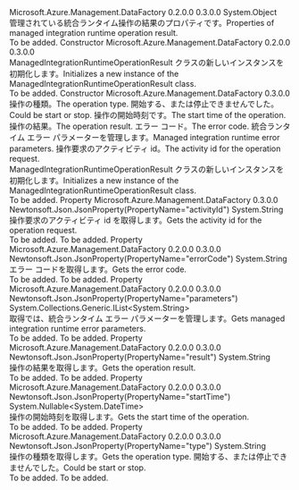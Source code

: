 <Type Name="ManagedIntegrationRuntimeOperationResult" FullName="Microsoft.Azure.Management.DataFactory.Models.ManagedIntegrationRuntimeOperationResult">
  <TypeSignature Language="C#" Value="public class ManagedIntegrationRuntimeOperationResult" />
  <TypeSignature Language="ILAsm" Value=".class public auto ansi beforefieldinit ManagedIntegrationRuntimeOperationResult extends System.Object" />
  <TypeSignature Language="DocId" Value="T:Microsoft.Azure.Management.DataFactory.Models.ManagedIntegrationRuntimeOperationResult" />
  <TypeSignature Language="VB.NET" Value="Public Class ManagedIntegrationRuntimeOperationResult" />
  <TypeSignature Language="F#" Value="type ManagedIntegrationRuntimeOperationResult = class" />
  <AssemblyInfo>
    <AssemblyName>Microsoft.Azure.Management.DataFactory</AssemblyName>
    <AssemblyVersion>0.2.0.0</AssemblyVersion>
    <AssemblyVersion>0.3.0.0</AssemblyVersion>
  </AssemblyInfo>
  <Base>
    <BaseTypeName>System.Object</BaseTypeName>
  </Base>
  <Interfaces />
  <Docs>
    <summary>
            <span data-ttu-id="44878-101">管理されている統合ランタイム操作の結果のプロパティです。</span><span class="sxs-lookup"><span data-stu-id="44878-101">Properties of managed integration runtime operation result.</span></span>
            </summary>
    <remarks>To be added.</remarks>
  </Docs>
  <Members>
    <Member MemberName=".ctor">
      <MemberSignature Language="C#" Value="public ManagedIntegrationRuntimeOperationResult ();" />
      <MemberSignature Language="ILAsm" Value=".method public hidebysig specialname rtspecialname instance void .ctor() cil managed" />
      <MemberSignature Language="DocId" Value="M:Microsoft.Azure.Management.DataFactory.Models.ManagedIntegrationRuntimeOperationResult.#ctor" />
      <MemberSignature Language="VB.NET" Value="Public Sub New ()" />
      <MemberType>Constructor</MemberType>
      <AssemblyInfo>
        <AssemblyName>Microsoft.Azure.Management.DataFactory</AssemblyName>
        <AssemblyVersion>0.2.0.0</AssemblyVersion>
        <AssemblyVersion>0.3.0.0</AssemblyVersion>
      </AssemblyInfo>
      <Parameters />
      <Docs>
        <summary>
            <span data-ttu-id="44878-102">ManagedIntegrationRuntimeOperationResult クラスの新しいインスタンスを初期化します。</span><span class="sxs-lookup"><span data-stu-id="44878-102">Initializes a new instance of the ManagedIntegrationRuntimeOperationResult class.</span></span>
            </summary>
        <remarks>To be added.</remarks>
      </Docs>
    </Member>
    <Member MemberName=".ctor">
      <MemberSignature Language="C#" Value="public ManagedIntegrationRuntimeOperationResult (string type = null, Nullable&lt;DateTime&gt; startTime = null, string result = null, string errorCode = null, System.Collections.Generic.IList&lt;string&gt; parameters = null, string activityId = null);" />
      <MemberSignature Language="ILAsm" Value=".method public hidebysig specialname rtspecialname instance void .ctor(string type, valuetype System.Nullable`1&lt;valuetype System.DateTime&gt; startTime, string result, string errorCode, class System.Collections.Generic.IList`1&lt;string&gt; parameters, string activityId) cil managed" />
      <MemberSignature Language="DocId" Value="M:Microsoft.Azure.Management.DataFactory.Models.ManagedIntegrationRuntimeOperationResult.#ctor(System.String,System.Nullable{System.DateTime},System.String,System.String,System.Collections.Generic.IList{System.String},System.String)" />
      <MemberSignature Language="VB.NET" Value="Public Sub New (Optional type As String = null, Optional startTime As Nullable(Of DateTime) = null, Optional result As String = null, Optional errorCode As String = null, Optional parameters As IList(Of String) = null, Optional activityId As String = null)" />
      <MemberSignature Language="F#" Value="new Microsoft.Azure.Management.DataFactory.Models.ManagedIntegrationRuntimeOperationResult : string * Nullable&lt;DateTime&gt; * string * string * System.Collections.Generic.IList&lt;string&gt; * string -&gt; Microsoft.Azure.Management.DataFactory.Models.ManagedIntegrationRuntimeOperationResult" Usage="new Microsoft.Azure.Management.DataFactory.Models.ManagedIntegrationRuntimeOperationResult (type, startTime, result, errorCode, parameters, activityId)" />
      <MemberType>Constructor</MemberType>
      <AssemblyInfo>
        <AssemblyName>Microsoft.Azure.Management.DataFactory</AssemblyName>
        <AssemblyVersion>0.3.0.0</AssemblyVersion>
      </AssemblyInfo>
      <Parameters>
        <Parameter Name="type" Type="System.String" />
        <Parameter Name="startTime" Type="System.Nullable&lt;System.DateTime&gt;" />
        <Parameter Name="result" Type="System.String" />
        <Parameter Name="errorCode" Type="System.String" />
        <Parameter Name="parameters" Type="System.Collections.Generic.IList&lt;System.String&gt;" />
        <Parameter Name="activityId" Type="System.String" />
      </Parameters>
      <Docs>
        <param name="type"><span data-ttu-id="44878-103">操作の種類。</span><span class="sxs-lookup"><span data-stu-id="44878-103">The operation type.</span></span> <span data-ttu-id="44878-104">開始する、または停止できませんでした。</span><span class="sxs-lookup"><span data-stu-id="44878-104">Could be start or stop.</span></span></param>
        <param name="startTime"><span data-ttu-id="44878-105">操作の開始時刻です。</span><span class="sxs-lookup"><span data-stu-id="44878-105">The start time of the operation.</span></span></param>
        <param name="result"><span data-ttu-id="44878-106">操作の結果。</span><span class="sxs-lookup"><span data-stu-id="44878-106">The operation result.</span></span></param>
        <param name="errorCode"><span data-ttu-id="44878-107">エラー コード。</span><span class="sxs-lookup"><span data-stu-id="44878-107">The error code.</span></span></param>
        <param name="parameters"><span data-ttu-id="44878-108">統合ランタイム エラー パラメーターを管理します。</span><span class="sxs-lookup"><span data-stu-id="44878-108">Managed integration runtime error parameters.</span></span></param>
        <param name="activityId"><span data-ttu-id="44878-109">操作要求のアクティビティ id。</span><span class="sxs-lookup"><span data-stu-id="44878-109">The activity id for the operation request.</span></span></param>
        <summary>
            <span data-ttu-id="44878-110">ManagedIntegrationRuntimeOperationResult クラスの新しいインスタンスを初期化します。</span><span class="sxs-lookup"><span data-stu-id="44878-110">Initializes a new instance of the ManagedIntegrationRuntimeOperationResult class.</span></span>
            </summary>
        <remarks>To be added.</remarks>
      </Docs>
    </Member>
    <Member MemberName="ActivityId">
      <MemberSignature Language="C#" Value="public string ActivityId { get; }" />
      <MemberSignature Language="ILAsm" Value=".property instance string ActivityId" />
      <MemberSignature Language="DocId" Value="P:Microsoft.Azure.Management.DataFactory.Models.ManagedIntegrationRuntimeOperationResult.ActivityId" />
      <MemberSignature Language="VB.NET" Value="Public ReadOnly Property ActivityId As String" />
      <MemberSignature Language="F#" Value="member this.ActivityId : string" Usage="Microsoft.Azure.Management.DataFactory.Models.ManagedIntegrationRuntimeOperationResult.ActivityId" />
      <MemberType>Property</MemberType>
      <AssemblyInfo>
        <AssemblyName>Microsoft.Azure.Management.DataFactory</AssemblyName>
        <AssemblyVersion>0.3.0.0</AssemblyVersion>
      </AssemblyInfo>
      <Attributes>
        <Attribute>
          <AttributeName>Newtonsoft.Json.JsonProperty(PropertyName="activityId")</AttributeName>
        </Attribute>
      </Attributes>
      <ReturnValue>
        <ReturnType>System.String</ReturnType>
      </ReturnValue>
      <Docs>
        <summary>
            <span data-ttu-id="44878-111">操作要求のアクティビティ id を取得します。</span><span class="sxs-lookup"><span data-stu-id="44878-111">Gets the activity id for the operation request.</span></span>
            </summary>
        <value>To be added.</value>
        <remarks>To be added.</remarks>
      </Docs>
    </Member>
    <Member MemberName="ErrorCode">
      <MemberSignature Language="C#" Value="public string ErrorCode { get; }" />
      <MemberSignature Language="ILAsm" Value=".property instance string ErrorCode" />
      <MemberSignature Language="DocId" Value="P:Microsoft.Azure.Management.DataFactory.Models.ManagedIntegrationRuntimeOperationResult.ErrorCode" />
      <MemberSignature Language="VB.NET" Value="Public ReadOnly Property ErrorCode As String" />
      <MemberSignature Language="F#" Value="member this.ErrorCode : string" Usage="Microsoft.Azure.Management.DataFactory.Models.ManagedIntegrationRuntimeOperationResult.ErrorCode" />
      <MemberType>Property</MemberType>
      <AssemblyInfo>
        <AssemblyName>Microsoft.Azure.Management.DataFactory</AssemblyName>
        <AssemblyVersion>0.2.0.0</AssemblyVersion>
        <AssemblyVersion>0.3.0.0</AssemblyVersion>
      </AssemblyInfo>
      <Attributes>
        <Attribute>
          <AttributeName>Newtonsoft.Json.JsonProperty(PropertyName="errorCode")</AttributeName>
        </Attribute>
      </Attributes>
      <ReturnValue>
        <ReturnType>System.String</ReturnType>
      </ReturnValue>
      <Docs>
        <summary>
            <span data-ttu-id="44878-112">エラー コードを取得します。</span><span class="sxs-lookup"><span data-stu-id="44878-112">Gets the error code.</span></span>
            </summary>
        <value>To be added.</value>
        <remarks>To be added.</remarks>
      </Docs>
    </Member>
    <Member MemberName="Parameters">
      <MemberSignature Language="C#" Value="public System.Collections.Generic.IList&lt;string&gt; Parameters { get; }" />
      <MemberSignature Language="ILAsm" Value=".property instance class System.Collections.Generic.IList`1&lt;string&gt; Parameters" />
      <MemberSignature Language="DocId" Value="P:Microsoft.Azure.Management.DataFactory.Models.ManagedIntegrationRuntimeOperationResult.Parameters" />
      <MemberSignature Language="VB.NET" Value="Public ReadOnly Property Parameters As IList(Of String)" />
      <MemberSignature Language="F#" Value="member this.Parameters : System.Collections.Generic.IList&lt;string&gt;" Usage="Microsoft.Azure.Management.DataFactory.Models.ManagedIntegrationRuntimeOperationResult.Parameters" />
      <MemberType>Property</MemberType>
      <AssemblyInfo>
        <AssemblyName>Microsoft.Azure.Management.DataFactory</AssemblyName>
        <AssemblyVersion>0.2.0.0</AssemblyVersion>
        <AssemblyVersion>0.3.0.0</AssemblyVersion>
      </AssemblyInfo>
      <Attributes>
        <Attribute>
          <AttributeName>Newtonsoft.Json.JsonProperty(PropertyName="parameters")</AttributeName>
        </Attribute>
      </Attributes>
      <ReturnValue>
        <ReturnType>System.Collections.Generic.IList&lt;System.String&gt;</ReturnType>
      </ReturnValue>
      <Docs>
        <summary>
            <span data-ttu-id="44878-113">取得では、統合ランタイム エラー パラメーターを管理します。</span><span class="sxs-lookup"><span data-stu-id="44878-113">Gets managed integration runtime error parameters.</span></span>
            </summary>
        <value>To be added.</value>
        <remarks>To be added.</remarks>
      </Docs>
    </Member>
    <Member MemberName="Result">
      <MemberSignature Language="C#" Value="public string Result { get; }" />
      <MemberSignature Language="ILAsm" Value=".property instance string Result" />
      <MemberSignature Language="DocId" Value="P:Microsoft.Azure.Management.DataFactory.Models.ManagedIntegrationRuntimeOperationResult.Result" />
      <MemberSignature Language="VB.NET" Value="Public ReadOnly Property Result As String" />
      <MemberSignature Language="F#" Value="member this.Result : string" Usage="Microsoft.Azure.Management.DataFactory.Models.ManagedIntegrationRuntimeOperationResult.Result" />
      <MemberType>Property</MemberType>
      <AssemblyInfo>
        <AssemblyName>Microsoft.Azure.Management.DataFactory</AssemblyName>
        <AssemblyVersion>0.2.0.0</AssemblyVersion>
        <AssemblyVersion>0.3.0.0</AssemblyVersion>
      </AssemblyInfo>
      <Attributes>
        <Attribute>
          <AttributeName>Newtonsoft.Json.JsonProperty(PropertyName="result")</AttributeName>
        </Attribute>
      </Attributes>
      <ReturnValue>
        <ReturnType>System.String</ReturnType>
      </ReturnValue>
      <Docs>
        <summary>
            <span data-ttu-id="44878-114">操作の結果を取得します。</span><span class="sxs-lookup"><span data-stu-id="44878-114">Gets the operation result.</span></span>
            </summary>
        <value>To be added.</value>
        <remarks>To be added.</remarks>
      </Docs>
    </Member>
    <Member MemberName="StartTime">
      <MemberSignature Language="C#" Value="public Nullable&lt;DateTime&gt; StartTime { get; }" />
      <MemberSignature Language="ILAsm" Value=".property instance valuetype System.Nullable`1&lt;valuetype System.DateTime&gt; StartTime" />
      <MemberSignature Language="DocId" Value="P:Microsoft.Azure.Management.DataFactory.Models.ManagedIntegrationRuntimeOperationResult.StartTime" />
      <MemberSignature Language="VB.NET" Value="Public ReadOnly Property StartTime As Nullable(Of DateTime)" />
      <MemberSignature Language="F#" Value="member this.StartTime : Nullable&lt;DateTime&gt;" Usage="Microsoft.Azure.Management.DataFactory.Models.ManagedIntegrationRuntimeOperationResult.StartTime" />
      <MemberType>Property</MemberType>
      <AssemblyInfo>
        <AssemblyName>Microsoft.Azure.Management.DataFactory</AssemblyName>
        <AssemblyVersion>0.2.0.0</AssemblyVersion>
        <AssemblyVersion>0.3.0.0</AssemblyVersion>
      </AssemblyInfo>
      <Attributes>
        <Attribute>
          <AttributeName>Newtonsoft.Json.JsonProperty(PropertyName="startTime")</AttributeName>
        </Attribute>
      </Attributes>
      <ReturnValue>
        <ReturnType>System.Nullable&lt;System.DateTime&gt;</ReturnType>
      </ReturnValue>
      <Docs>
        <summary>
            <span data-ttu-id="44878-115">操作の開始時刻を取得します。</span><span class="sxs-lookup"><span data-stu-id="44878-115">Gets the start time of the operation.</span></span>
            </summary>
        <value>To be added.</value>
        <remarks>To be added.</remarks>
      </Docs>
    </Member>
    <Member MemberName="Type">
      <MemberSignature Language="C#" Value="public string Type { get; }" />
      <MemberSignature Language="ILAsm" Value=".property instance string Type" />
      <MemberSignature Language="DocId" Value="P:Microsoft.Azure.Management.DataFactory.Models.ManagedIntegrationRuntimeOperationResult.Type" />
      <MemberSignature Language="VB.NET" Value="Public ReadOnly Property Type As String" />
      <MemberSignature Language="F#" Value="member this.Type : string" Usage="Microsoft.Azure.Management.DataFactory.Models.ManagedIntegrationRuntimeOperationResult.Type" />
      <MemberType>Property</MemberType>
      <AssemblyInfo>
        <AssemblyName>Microsoft.Azure.Management.DataFactory</AssemblyName>
        <AssemblyVersion>0.2.0.0</AssemblyVersion>
        <AssemblyVersion>0.3.0.0</AssemblyVersion>
      </AssemblyInfo>
      <Attributes>
        <Attribute>
          <AttributeName>Newtonsoft.Json.JsonProperty(PropertyName="type")</AttributeName>
        </Attribute>
      </Attributes>
      <ReturnValue>
        <ReturnType>System.String</ReturnType>
      </ReturnValue>
      <Docs>
        <summary>
            <span data-ttu-id="44878-116">操作の種類を取得します。</span><span class="sxs-lookup"><span data-stu-id="44878-116">Gets the operation type.</span></span> <span data-ttu-id="44878-117">開始する、または停止できませんでした。</span><span class="sxs-lookup"><span data-stu-id="44878-117">Could be start or stop.</span></span>
            </summary>
        <value>To be added.</value>
        <remarks>To be added.</remarks>
      </Docs>
    </Member>
  </Members>
</Type>
